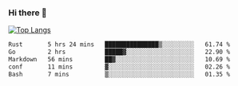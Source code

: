 ### Hi there 👋

<!--
**3Xpl0it3r/3Xpl0it3r** is a ✨ _special_ ✨ repository because its `README.md` (this file) appears on your GitHub profile.

Here are some ideas to get you started:

- 🔭 I’m currently working on ...
- 🌱 I’m currently learning ...
- 👯 I’m looking to collaborate on ...
- 🤔 I’m looking for help with ...
- 💬 Ask me about ...
- 📫 How to reach me: ...
- 😄 Pronouns: ...
- ⚡ Fun fact: ...
-->


[![Top Langs](https://github-readme-stats.vercel.app/api/top-langs/?username=3Xpl0it3r&layout=compact)](https://github.com/3Xpl0it3r/3Xpl0it3r)

<!--START_SECTION:waka-->

```txt
Rust       5 hrs 24 mins   ███████████████▒░░░░░░░░░   61.74 %
Go         2 hrs           █████▓░░░░░░░░░░░░░░░░░░░   22.90 %
Markdown   56 mins         ██▓░░░░░░░░░░░░░░░░░░░░░░   10.69 %
conf       11 mins         ▓░░░░░░░░░░░░░░░░░░░░░░░░   02.26 %
Bash       7 mins          ▒░░░░░░░░░░░░░░░░░░░░░░░░   01.35 %
```

<!--END_SECTION:waka-->
